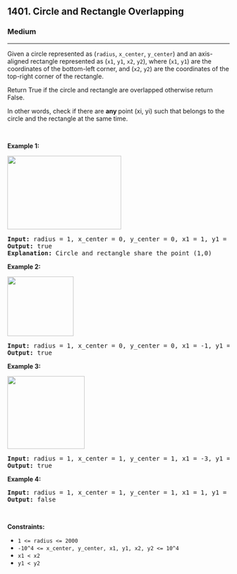 <h2>1401. Circle and Rectangle Overlapping</h2><h3>Medium</h3><hr><div><p>Given a circle represented as (<code>radius</code>, <code>x_center</code>, <code>y_center</code>)&nbsp;and an axis-aligned rectangle represented as (<code>x1</code>, <code>y1</code>, <code>x2</code>, <code>y2</code>),&nbsp;where (<code>x1</code>, <code>y1</code>) are the coordinates of the bottom-left corner, and (<code>x2</code>, <code>y2</code>) are the coordinates of the top-right corner of the&nbsp;rectangle.</p>

<p>Return True if the circle and rectangle are overlapped otherwise return False.</p>

<p>In other words, check if there are <strong>any </strong>point&nbsp;(xi, yi) such that belongs to the circle and the rectangle at the same time.</p>

<p>&nbsp;</p>
<p><strong>Example 1:</strong></p>

<p><img alt="" src="https://assets.leetcode.com/uploads/2020/02/20/sample_4_1728.png" style="width: 258px; height: 167px;"></p>

<pre><strong>Input:</strong> radius = 1, x_center = 0, y_center = 0, x1 = 1, y1 = -1, x2 = 3, y2 = 1
<strong>Output:</strong> true
<strong>Explanation:</strong> Circle and rectangle share the point (1,0) 
</pre>

<p><strong>Example 2:</strong></p>

<p><strong><img alt="" src="https://assets.leetcode.com/uploads/2020/02/20/sample_2_1728.png" style="width: 150px; height: 135px;"></strong></p>

<pre><strong>Input:</strong> radius = 1, x_center = 0, y_center = 0, x1 = -1, y1 = 0, x2 = 0, y2 = 1
<strong>Output:</strong> true
</pre>

<p><strong>Example 3:</strong></p>

<p><strong><img alt="" src="https://assets.leetcode.com/uploads/2020/03/03/sample_6_1728.png" style="width: 175px; height: 165px;"></strong></p>

<pre><strong>Input:</strong> radius = 1, x_center = 1, y_center = 1, x1 = -3, y1 = -3, x2 = 3, y2 = 3
<strong>Output:</strong> true
</pre>

<p><strong>Example 4:</strong></p>

<pre><strong>Input:</strong> radius = 1, x_center = 1, y_center = 1, x1 = 1, y1 = -3, x2 = 2, y2 = -1
<strong>Output:</strong> false
</pre>

<p>&nbsp;</p>
<p><strong>Constraints:</strong></p>

<ul>
	<li><code>1 &lt;= radius &lt;= 2000</code></li>
	<li><code>-10^4 &lt;= x_center, y_center, x1, y1, x2, y2 &lt;= 10^4</code></li>
	<li><code>x1 &lt; x2</code></li>
	<li><code>y1 &lt; y2</code></li>
</ul>
</div>